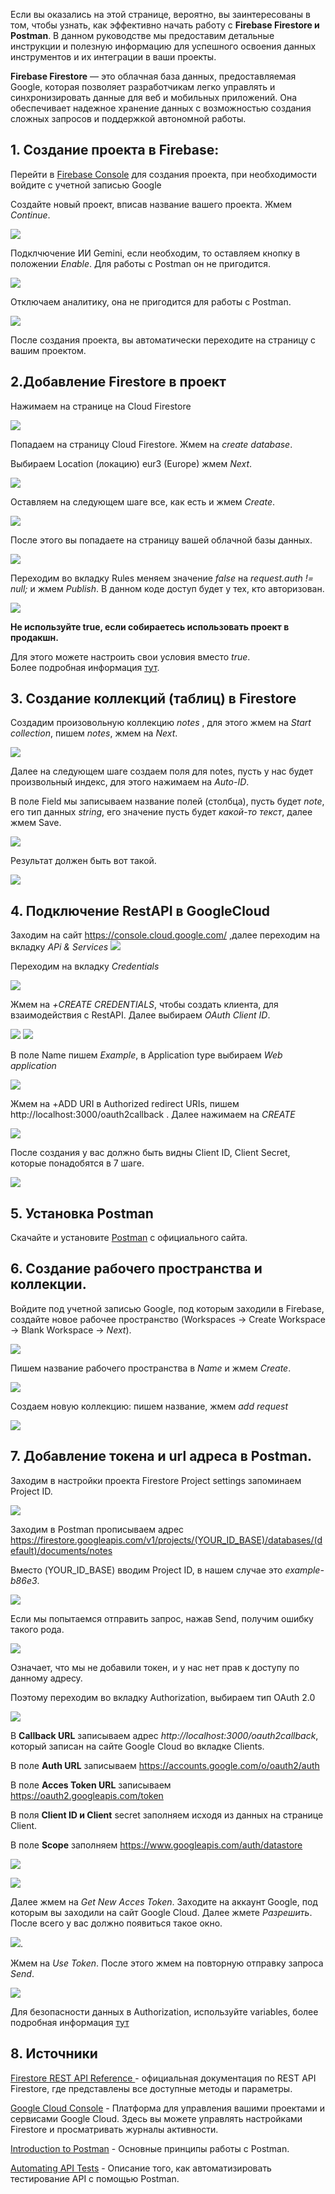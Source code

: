Если вы оказались на этой странице, вероятно, вы заинтересованы в том, чтобы узнать, как эффективно начать работу с **Firebase Firestore и Postman**. В данном руководстве мы предоставим детальные инструкции и полезную информацию для успешного освоения данных инструментов и их интеграции в ваши проекты.

**Firebase Firestore** — это облачная база данных, предоставляемая Google, которая позволяет разработчикам легко управлять и синхронизировать данные для веб и мобильных приложений. Она обеспечивает надежное хранение данных с возможностью создания сложных запросов и поддержкой автономной работы.

## 1. Создание проекта в Firebase:
 Перейти в [Firebase Console](https://console.firebase.google.com/) для создания проекта, при необходимости войдите с учетной записью Google

 Создайте новый проект, вписав название вашего проекта. Жмем *Continue*.

 ![](img/image.png)

Подклчючение ИИ Gemini, если необходим, то оставляем кнопку в положении *Enable*. Для работы с Postman он не пригодится.

 ![](img/image-1.png)

Отключаем аналитику, она не пригодится для работы с Postman.

 ![](img/image-2.png)

После создания проекта, вы автоматически переходите на страницу с вашим проектом. 

## 2.Добавление Firestore в проект
Нажимаем на странице на Cloud Firestore

 ![](img/image-3.png)

Попадаем на страницу Cloud Firestore. Жмем на *create database*.

Выбираем Location (локацию) eur3 (Europe) жмем *Next*.

![](img/image-4.png)

Оставляем на следующем шаге все, как есть и жмем *Create*.

![](img/image-5.png)

После этого вы попадаете на страницу вашей облачной базы данных.

![](img/image-6.png)

Переходим во вкладку Rules меняем значение *false* на *request.auth != null;* и жмем *Publish*.  В данном коде доступ будет у тех, кто авторизован.

![](img/image-33.png)

**Не используйте true, если собираетесь использовать проект в продакшн.**

Для этого можете настроить свои условия вместо *true*.  
Более подробная информация [тут](https://firebase.google.com/docs/firestore/security/get-started?hl=en&authuser=0#allow-all).

## 3. Создание коллекций (таблиц) в Firestore

Создадим произовольную коллекцию *notes* , для этого жмем на *Start collection*, пишем *notes*, жмем на *Next*.

![](img/image-10.png)

Далее на следующем шаге создаем поля для notes, пусть у нас будет произвольный индекс, для этого нажимаем на *Auto-ID*.

В поле Field мы записываем название полей (столбца), пусть будет *note*, его тип данных *string*, его значение пусть будет *какой-то текст*, далее жмем Save.

![](img/image-12.png)

Результат должен быть вот такой.

![](img/image-13.png)

## 4. Подключение RestAPI в GoogleCloud
Заходим на сайт https://console.cloud.google.com/ ,далее переходим на вкладку *APi & Services*
![](img/image-23.png)

Переходим на вкладку *Credentials*

![](img/image-24.png)

Жмем на *+CREATE CREDENTIALS*, чтобы создать клиента, для взаимодействия с RestAPI. Далее выбираем *OAuth Client ID*.

![](img/image-19.png)
![](img/image-20.png)

В поле Name пишем *Example*, в Application type выбираем *Web application*

![](img/image-21.png)

Жмем на +ADD URI в Authorized redirect URIs, пишем http://localhost:3000/oauth2callback . Далее нажимаем на *CREATE*

![](img/image-38.png)

После создания у вас должно быть видны Client ID, Client Secret, которые понадобятся в 7 шаге.


![](img/image-22.png)

## 5. Установка Postman
Скачайте и установите [Postman](https://www.postman.com/) с официального сайта.

## 6. Создание рабочего пространства и коллекции. 
Войдите под учетной записью Google, под которым заходили в Firebase, создайте новое рабочее пространство (Workspaces -> Create Workspace -> Blank Workspace -> *Next*).

![](img/image-7.png)

Пишем название рабочего пространства в *Name* и жмем *Create*.

![](img/image-8.png)

Создаем новую коллекцию: пишем название, жмем *add request*

![](img/image-9.png)

## 7. Добавление токена и url адреса в Postman.
Заходим в настройки проекта Firestore Project settings запоминаем Project ID.

![](img/image-26.png)

Заходим в Postman прописываем адрес 
https://firestore.googleapis.com/v1/projects/(YOUR_ID_BASE)/databases/(default)/documents/notes

Вместо (YOUR_ID_BASE) вводим Project ID, в нашем случае это *example-b86e3*.

![](img/image-27.png)

Если мы попытаемся отправить запрос, нажав  Send, получим ошибку такого рода. 

![](img/image-28.png)

Означает, что мы не добавили токен, и у нас нет прав к доступу по данному адресу.

Поэтому переходим во вкладку Authorization, выбираем тип OAuth 2.0

![](img/image-30.png)

В **Callback URL** записываем адрес *http://localhost:3000/oauth2callback*, который записан на сайте Google Cloud во вкладке Clients.

В поле **Auth URL** записываем https://accounts.google.com/o/oauth2/auth

В поле **Acces Token URL** записываем https://oauth2.googleapis.com/token

В поля **Client ID и Client** secret заполняем исходя из данных на странице Client.

В поле **Scope** заполняем https://www.googleapis.com/auth/datastore 

![](img/image-35.png)

![](img/image-34.png)

Далее жмем на *Get New Acces Token*. Заходите на аккаунт Google, под которым вы заходили на сайт Google Cloud. Далее жмете *Разрешить*.
После всего у вас должно появиться такое окно.

![](img/image-36.png).

Жмем на *Use Token*.
После этого жмем на повторную отправку запроса *Send*.

![](img/image-37.png)

Для безопасности данных в Authorization, используйте variables, более подробная информация [тут](https://learning.postman.com/docs/sending-requests/variables/variables/) 

## 8. Источники

[Firestore REST API Reference ](https://cloud.google.com/firestore/docs/reference/rest) - официальная документация по REST API Firestore, где представлены все доступные методы и параметры.

[Google Cloud Console](https://console.cloud.google.com) - Платформа для управления вашими проектами и сервисами Google Cloud. Здесь вы можете управлять настройками Firestore и просматривать журналы активности.

[Introduction to Postman](https://learning.postman.com/docs/introduction/overview/) - Основные принципы работы с Postman.

[Automating API Tests](https://learning.postman.com/docs/tests-and-scripts/write-scripts/intro-to-scripts/) - Описание того, как автоматизировать тестирование API с помощью Postman.
